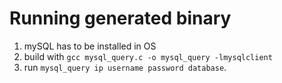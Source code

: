 # Running generated binary

1. mySQL has to be installed in OS
2. build with `gcc mysql_query.c -o mysql_query -lmysqlclient`
3. run `mysql_query ip username password database`.
